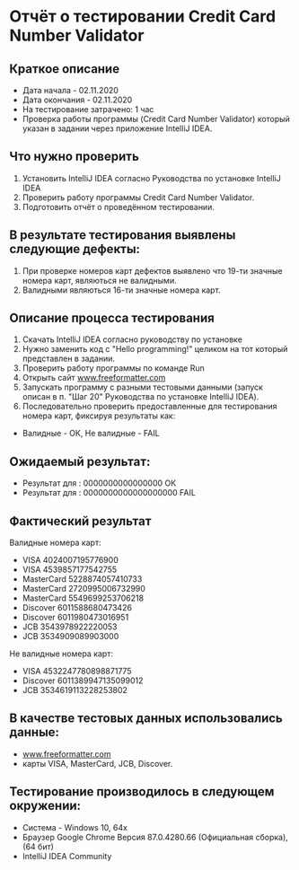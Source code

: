 # Отчёт о тестировании Credit Card Number Validator
## Краткое описание

* Дата начала - 02.11.2020
* Дата окончания - 02.11.2020
* На тестирование затрачено: 1 час
* Проверка работы программы (Credit Card Number Validator) который указан в задании через приложение IntelliJ IDEA.

## Что нужно проверить

1. Установить IntelliJ IDEA согласно Руководства по установке IntelliJ IDEA
2. Проверить работу программы Credit Card Number Validator.
3. Подготовить отчёт о проведённом тестировании.

## В результате тестирования выявлены следующие дефекты:

1. При проверке номеров карт дефектов выявлено что 19-ти значные номера карт, являються не валидными.
2. Валидными являються 16-ти значные номера карт.

## Описание процесса тестирования

1. Скачать IntelliJ IDEA согласно руководству по установке
2. Нужно заменить код с "Hello programming!" целиком на тот который представлен в задании.
3. Проверить работу программы по команде Run
4. Открыть сайт www.freeformatter.com
5. Запускать программу с разными тестовыми данными (запуск описан в п. "Шаг 20" Руководства по установке IntelliJ IDEA).
6. Последовательно проверить предоставленные для тестирования номера карт, фиксируя результаты как:  
* Валидные - ОК, Не валидные - FAIL

## Ожидаемый результат:

* Результат для : 0000000000000000 ОК
* Результат для : 0000000000000000000 FAIL 

## Фактический результат

Валидные номера карт:

* VISA 4024007195776900
* VISA 4539857177542755
* MasterCard 5228874057410733
* MasterCard 2720995006732990
* MasterCard 5549699253706218
* Discover 6011588680473426
* Discover 6011980473016951
* JCB 3543978922220053
* JCB 3534909089903000

Не валидные номера карт:

* VISA 4532247780898871775
* Discover 6011389947135099012
* JCB 3534619113228253802

## В качестве тестовых данных использовались данные:
* www.freeformatter.com
* карты VISA, MasterCard, JCB, Discover.

## Тестирование производилось в следующем окружении:
* Система - Windows 10, 64х
* Браузер Google Chrome Версия 87.0.4280.66 (Официальная сборка), (64 бит)
* IntelliJ IDEA Community